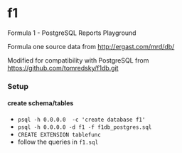 # f1
Formula 1 - PostgreSQL Reports Playground

Formula one source data from http://ergast.com/mrd/db/

Modified for compatibility with PostgreSQL from https://github.com/tomredsky/f1db.git

### Setup

####  create schema/tables
* `psql -h 0.0.0.0  -c 'create database f1'`
* `psql -h 0.0.0.0 -d f1 -f f1db_postgres.sql`
* `CREATE EXTENSION tablefunc`
* follow the queries in `f1.sql`
